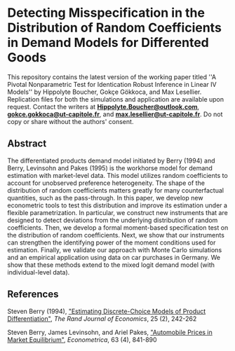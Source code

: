 # Detecting Misspecification in the Distribution of Random Coefficients in Demand Models for Differented Goods

This repository contains the latest version of the working paper titled ''A Pivotal Nonparametric Test for Identication Robust Inference in Linear IV Models'' by Hippolyte Boucher, Gokçe Gökkoca, and Max Lesellier. Replication files for both the simulations and application are available upon request. Contact the writers at **Hippolyte.Boucher@outlook.com**, **gokce.gokkoca@ut-capitole.fr**, and **max.lesellier@ut-capitole.fr**. Do not copy or share without the authors' consent.


## Abstract
The differentiated products demand model initiated by Berry (1994) and Berry, Levinsohn and Pakes (1995) is the workhorse model for demand estimation with market-level data. This model utilizes random coefficients to account for unobserved preference heterogeneity. The shape of the distribution of random coefficients matters  greatly for many counterfactual quantities, such as the pass-through. In this paper, we develop new econometric tools to test this distribution and improve its estimation under a flexible parametrization. In particular, we construct new instruments that are designed to detect deviations from the underlying distribution of random coefficients. Then, we develop a formal moment-based specification test on the distribution of random coefficients. Next, we show that our instruments can strengthen the identifying power of the moment conditions used for estimation. Finally, we validate our approach with Monte Carlo simulations  and an empirical application using data on car purchases in Germany. We show that these methods extend to the mixed logit demand model (with individual-level data).

## References

Steven Berry (1994), ["Estimating Discrete-Choice Models of Product Differentiation"][1], *The Rand Journal of Economics*, 25 (2), 242-262

Steven Berry, James Levinsohn, and Ariel Pakes, ["Automobile Prices in Market Equilibrium"][2], *Econometrica*, 63 (4), 841-890


[1]: https://www.jstor.org/stable/2555829
[2]: https://www.jstor.org/stable/2171802
